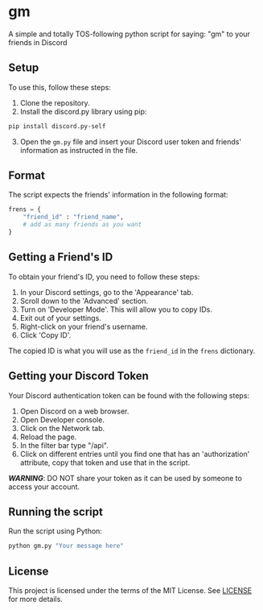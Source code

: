 # gm

A simple and totally TOS-following python script for saying: "gm" to your friends in Discord

## Setup

To use this, follow these steps:

1. Clone the repository.
2. Install the discord.py library using pip:

```bash
pip install discord.py-self
```
3. Open the `gm.py` file and insert your Discord user token and friends' information as instructed in the file.

## Format

The script expects the friends' information in the following format:

```python
frens = {
    "friend_id" : "friend_name",
    # add as many friends as you want
}
```

## Getting a Friend's ID

To obtain your friend's ID, you need to follow these steps:

1. In your Discord settings, go to the 'Appearance' tab.
2. Scroll down to the 'Advanced' section.
3. Turn on 'Developer Mode'. This will allow you to copy IDs.
4. Exit out of your settings.
5. Right-click on your friend's username.
6. Click 'Copy ID'.

The copied ID is what you will use as the `friend_id` in the `frens` dictionary.

## Getting your Discord Token

Your Discord authentication token can be found with the following steps:

1. Open Discord on a web browser.
2. Open Developer console.
3. Click on the Network tab.
4. Reload the page.
5. In the filter bar type "/api".
6. Click on different entries until you find one that has an 'authorization' attribute, copy that token and use that in the script.

***WARNING***: DO NOT share your token as it can be used by someone to access your account.

## Running the script

Run the script using Python:

```bash
python gm.py "Your message here"
```

## License

This project is licensed under the terms of the MIT License. See [LICENSE](LICENSE) for more details.
